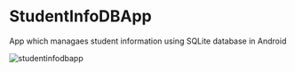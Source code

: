 # StudentInfoDBApp
App which managaes student information using SQLite database in Android

![studentinfodbapp](https://user-images.githubusercontent.com/42296294/69705420-8ae0d100-111b-11ea-96c0-fe3f75ee07d0.gif)

